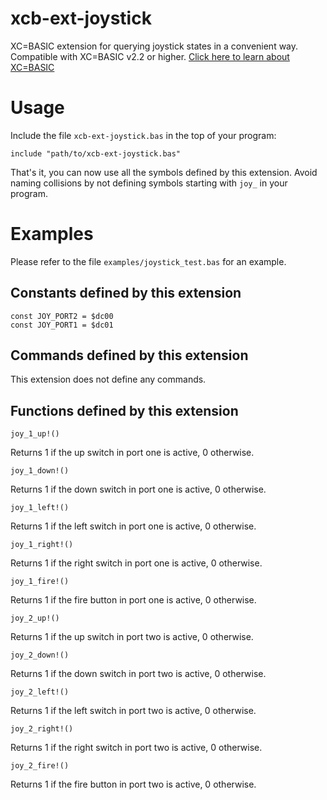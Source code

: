 # xcb-ext-joystick
XC=BASIC extension for querying joystick states in a convenient way. Compatible with XC=BASIC v2.2 or higher. [Click here to learn about XC=BASIC](https://xc-basic.net)

# Usage

Include the file `xcb-ext-joystick.bas` in the top of your program:

    include "path/to/xcb-ext-joystick.bas"
    
That's it, you can now use all the symbols defined by this extension. Avoid naming collisions by not defining symbols starting with `joy_` in your program.

# Examples

Please refer to the file `examples/joystick_test.bas` for an example.
	
## Constants defined by this extension

	const JOY_PORT2 = $dc00
	const JOY_PORT1 = $dc01
	
## Commands defined by this extension

This extension does not define any commands.
	
## Functions defined by this extension

	joy_1_up!()
	
Returns 1 if the up switch in port one is active, 0 otherwise.

	joy_1_down!()
	
Returns 1 if the down switch in port one is active, 0 otherwise.

	joy_1_left!()
	
Returns 1 if the left switch in port one is active, 0 otherwise.

	joy_1_right!()
	
Returns 1 if the right switch in port one is active, 0 otherwise.

	joy_1_fire!()
	
Returns 1 if the fire button in port one is active, 0 otherwise.

	joy_2_up!()
	
Returns 1 if the up switch in port two is active, 0 otherwise.

	joy_2_down!()
	
Returns 1 if the down switch in port two is active, 0 otherwise.

	joy_2_left!()
	
Returns 1 if the left switch in port two is active, 0 otherwise.

	joy_2_right!()
	
Returns 1 if the right switch in port two is active, 0 otherwise.

	joy_2_fire!()
	
Returns 1 if the fire button in port two is active, 0 otherwise.



